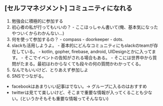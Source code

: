 ## [セルフマネジメント] コミュニティになれる
1. 勉強会に積極的に参加する
  1. 初心者の私が行ってもいいの？
    - ここほっしゃん書いて(俺、基本気になったやついくからわかんない...)
  2. 何を使って参加するの？
    - compass
    - doorkeeper
    - dots.
  3. slackも活用しようよ。
    - 基本的にどんなコミュニティにもslackのteamが存在している。
    - kotlin, gopher, firebase, android, UIDesignとかに入ってます。
    - そこでイベントの告知がされる場合もある。
    - そこには世界中から質問がたまる。最初はわからなくても段々の何の質問かわかってくる。
  4. なんでもいいけど、とりあえず参加しよ
2. SNSでつながる。
  - facebookはあまりいい記事はでない。-> グループに入るのはおすすめ
  - twitterは見てて楽しいけど、そこまで重要な情報が入ってくることも少ない。(というかそもそも重要な情報ってそんなない)

